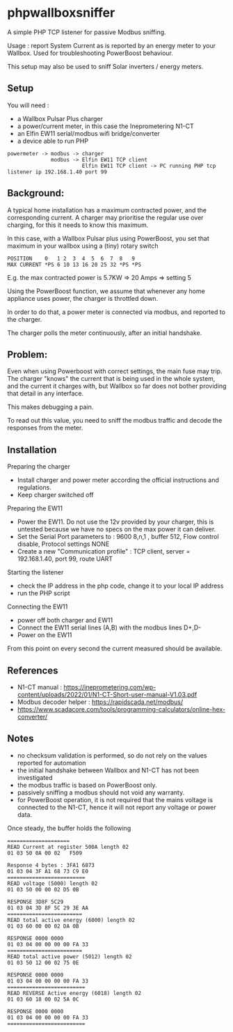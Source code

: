 phpwallboxsniffer
==============

A simple PHP TCP listener for passive Modbus sniffing. 

Usage : report System Current as is reported by an energy meter to your Wallbox. Used for troubleshooting PowerBoost behaviour.

This setup may also be used to sniff Solar inverters / energy meters.


Setup
--------------
You will need :

- a Wallbox Pulsar Plus charger
- a power/current meter, in this case the Ineprometering N1-CT
- an Elfin EW11 serial/modbus wifi bridge/converter
- a device able to run PHP

```
powermeter -> modbus -> charger 
              modbus -> Elfin EW11 TCP client
                        Elfin EW11 TCP client -> PC running PHP tcp listener ip 192.168.1.40 port 99
```
Background:
--------------
A typical home installation has a maximum contracted power, and the corresponding current.
A charger may prioritise the regular use over charging, for this it needs to know this maximum.

In this case, with a Wallbox Pulsar plus using PowerBoost, you set that maximum in your wallbox using a (tiny) rotary switch

```
POSITION    0   1 2  3  4  5  6  7  8   9
MAX CURRENT *PS 6 10 13 16 20 25 32 *PS *PS
```
E.g. the max contracted power is 5.7KW => 20 Amps => setting 5

Using the PowerBoost function, we assume that whenever any home appliance uses power, the charger is throttled down. 

In order to do that, a power meter is connected via modbus, and reported to the charger.

The charger polls the meter continuously, after an initial handshake.

Problem:
--------------
Even when using Powerboost with correct settings, the main fuse may trip. 
The charger "knows" the current that is being used in the whole system, and the current it charges with, 
but Wallbox so far does not bother providing that detail in any interface. 

This makes debugging a pain.

To read out this value, you need to sniff the modbus traffic and decode the responses from the meter.

Installation
--------------

Preparing the charger
- Install charger and power meter according the official instructions and regulations.
- Keep charger switched off

Preparing the EW11
- Power the EW11. Do not use the 12v provided by your charger, this is untested because we have no specs on the max power it can deliver.
- Set the Serial Port parameters to : 9600 8,n,1 , buffer 512, Flow control disable, Protocol settings NONE
- Create a new "Communication profile" : TCP client, server = 192.168.1.40, port 99, route UART

Starting the listener
- check the IP address in the php code, change it to your local IP address
- run the PHP script

Connecting the EW11 
- power off both charger and EW11
- Connect the EW11 serial lines (A,B) with the modbus lines D+,D-
- Power on the EW11

From this point on every second the current measured should be available.

References
-----------
- N1-CT manual :  https://ineprometering.com/wp-content/uploads/2022/01/N1-CT-Short-user-manual-V1.03.pdf
- Modbus decoder helper : https://rapidscada.net/modbus/
- https://www.scadacore.com/tools/programming-calculators/online-hex-converter/


Notes
-----
- no checksum validation is performed, so do not rely on the values reported for automation
- the initial handshake between Wallbox and N1-CT has not been investigated
- the modbus traffic is based on PowerBoost only.
- passively sniffing a modbus should not void any warranty.
- for PowerBoost operation, it is not required that the mains voltage is connected to the N1-CT, hence it will not report any voltage or power data.


Once steady, the buffer holds the following
```
====================
READ Current at register 500A length 02 
01 03 50 0A 00 02   F509 

Response 4 bytes : 3FA1 6873 	
01 03 04 3F A1 68 73 C9 E0 
=========================
READ voltage (5000) length 02
01 03 50 00 00 02 D5 0B 

RESPONSE 3D8F 5C29 
01 03 04 3D 8F 5C 29 3E AA 
========================
READ total active energy (6000) length 02
01 03 60 00 00 02 DA 0B 

RESPONSE 0000 0000
01 03 04 00 00 00 00 FA 33 
========================
READ total active power (5012) length 02
01 03 50 12 00 02 75 0E 

RESPONSE 0000 0000
01 03 04 00 00 00 00 FA 33 
=========================
READ REVERSE Active energy (6018) length 02
01 03 60 18 00 02 5A 0C 

RESPONSE 0000 0000
01 03 04 00 00 00 00 FA 33
=========================
```
